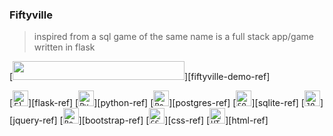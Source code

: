 ### Fiftyville

> inspired from a sql game of the same name is a full stack app/game written in flask

[<img src="https://img.shields.io/badge/Watch%20Demo%20on%20YouTube-FF0000?style=for-the-badge&logo=youtube&logoColor=white" width="275" height="30">][fiftyville-demo-ref]

[<code><img height="25" src="https://skillicons.dev/icons?i=flask&perline=1&theme=light" title="Flask"></code>][flask-ref]
[<code><img height="25" src="https://skillicons.dev/icons?i=py&perline=1&theme=light" title="Python"></code>][python-ref]
[<code><img height="25" src="https://skillicons.dev/icons?i=postgres&perline=1&theme=light" title="Postgres"></code>][postgres-ref]
[<code><img height="25" src="https://skillicons.dev/icons?i=sqlite&perline=1&theme=light" title="SQLite"></code>][sqlite-ref]
[<code><img height="25" src="https://skillicons.dev/icons?i=jquery&perline=1&theme=light" title="JQuery"></code>][jquery-ref]
[<code><img height="25" src="https://skillicons.dev/icons?i=bootstrap&perline=1&theme=light" title="Bootstrap"></code>][bootstrap-ref]
[<code><img height="25" src="https://skillicons.dev/icons?i=css&perline=1&theme=light" title="CSS"></code>][css-ref]
[<code><img height="25" src="https://skillicons.dev/icons?i=html&perline=1&theme=light" title="HTML"></code>][html-ref]

<br>
